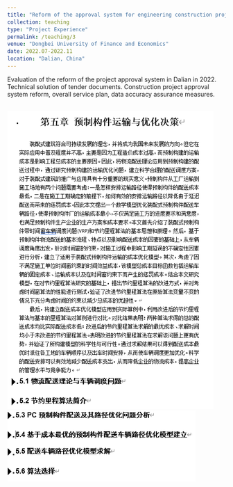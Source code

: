 ```yaml
---
title: "Reform of the approval system for engineering construction projects in Dalian"
collection: teaching
type: "Project Experience"
permalink: /teaching/3
venue: "Dongbei University of Finance and Economics"
date: 2022.07-2022.11
location: "Dalian, China"
---
```



Evaluation of the reform of the project approval system in Dalian in 2022. Technical solution of tender documents. Construction 
project approval system reform, overall service plan, data accuracy assurance measures.


<br/><img src='/images/VRP2.png'><br/><img src='/images/VRP1.png'><br/>
